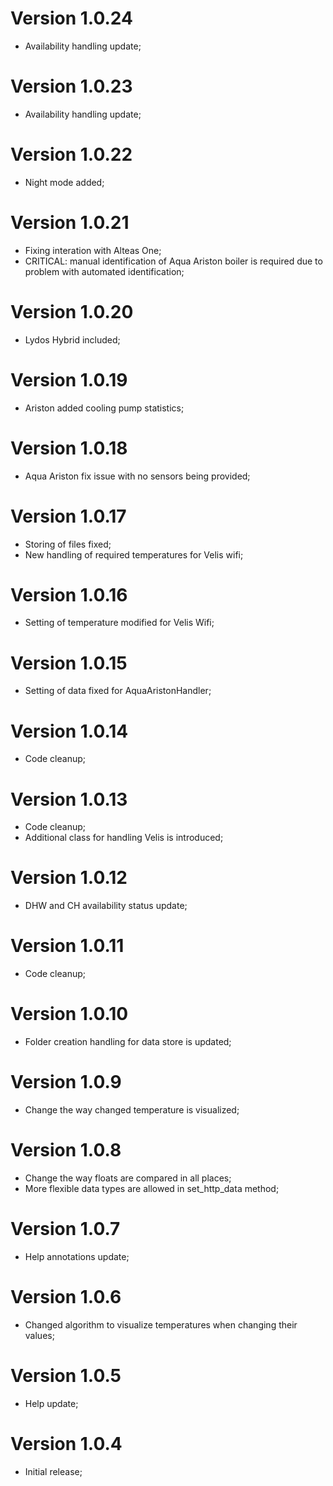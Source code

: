 # Version 1.0.24
- Availability handling update;

# Version 1.0.23
- Availability handling update;

# Version 1.0.22
- Night mode added;

# Version 1.0.21
- Fixing interation with Alteas One;
- CRITICAL: manual identification of Aqua Ariston boiler is required due to problem with automated identification;

# Version 1.0.20
- Lydos Hybrid included;

# Version 1.0.19
- Ariston added cooling pump statistics;

# Version 1.0.18
- Aqua Ariston fix issue with no sensors being provided;

# Version 1.0.17
- Storing of files fixed;
- New handling of required temperatures for Velis wifi;

# Version 1.0.16
- Setting of temperature modified for Velis Wifi;

# Version 1.0.15
- Setting of data fixed for AquaAristonHandler;

# Version 1.0.14
- Code cleanup;

# Version 1.0.13
- Code cleanup;
- Additional class for handling Velis is introduced;

# Version 1.0.12
- DHW and CH availability status update;

# Version 1.0.11
- Code cleanup;

# Version 1.0.10
- Folder creation handling for data store is updated;

# Version 1.0.9
- Change the way changed temperature is visualized;

# Version 1.0.8
- Change the way floats are compared in all places;
- More flexible data types are allowed in set_http_data method;

# Version 1.0.7
- Help annotations update;

# Version 1.0.6
- Changed algorithm to visualize temperatures when changing their values;

# Version 1.0.5
- Help update;

# Version 1.0.4
- Initial release;